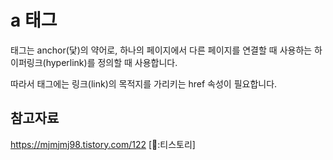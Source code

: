 a 태그
===

<a> 태그는 anchor(닻)의 약어로, 하나의 페이지에서 다른 페이지를 연결할 때 사용하는 하이퍼링크(hyperlink)를 정의할 때 사용합니다. 

따라서 <a> 태그에는 링크(link)의 목적지를 가리키는 href 속성이 필요합니다. 







참고자료
---
https://mjmjmj98.tistory.com/122 [👾:티스토리]
